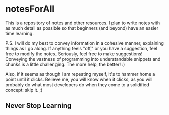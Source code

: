 # notesForAll

This is a repository of notes and other resources. I plan to write notes with as much detail as possible so that beginners (and beyond) have an easier time learning. 

P.S. I will do my best to convey information in a cohesive manner, explaining things as I go along. If anything feels "off," or you have a suggestion, feel free to modify the notes. Seriously, feel free to make suggestions! Conveying the vastness of programming into understandable snippets and chunks is a little challenging. The more help, the better! :)

Also, if it seems as though I am repeating myself, it's to hammer home a point until it clicks. Believe me, you will know when it clicks, as you will probably do what most developers do when they come to a solidified concept: skip it. ;)

## Never Stop Learning
